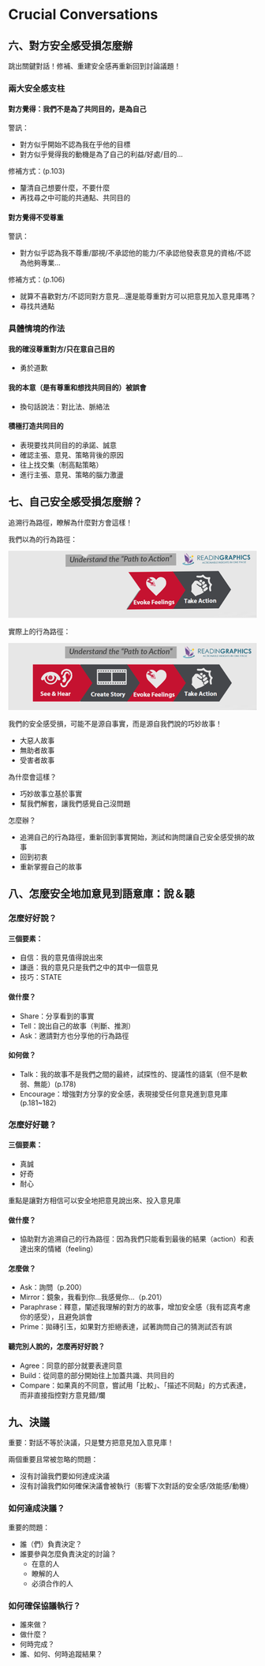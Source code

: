# Crucial Conversations



## 六、對方安全感受損怎麼辦

跳出關鍵對話！修補、重建安全感再重新回到討論議題！

### 兩大安全感支柱

#### 對方覺得：我們不是為了共同目的，是為自己

警訊：

- 對方似乎開始不認為我在乎他的目標
- 對方似乎覺得我的動機是為了自己的利益/好處/目的...

修補方式：(p.103)

- 釐清自己想要什麼，不要什麼
- 再找尋之中可能的共通點、共同目的 

#### 對方覺得不受尊重

警訊：

- 對方似乎認為我不尊重/鄙視/不承認他的能力/不承認他發表意見的資格/不認為他夠專業...

修補方式：(p.106)

- 就算不喜歡對方/不認同對方意見...還是能尊重對方可以把意見加入意見庫嗎？
- 尋找共通點

### 具體情境的作法

#### 我的確沒尊重對方/只在意自己目的

- 勇於道歉

#### 我的本意（是有尊重和想找共同目的）被誤會

- 換句話說法：對比法、脈絡法

#### 積極打造共同目的

- 表現要找共同目的的承諾、誠意
- 確認主張、意見、策略背後的原因
- 往上找交集（制高點策略）
- 進行主張、意見、策略的腦力激盪



## 七、自己安全感受損怎麼辦？

追溯行為路徑，瞭解為什麼對方會這樣！

我們以為的行為路徑：

![path-to-action-01](crucial-conversations/path-to-action-01.png)

實際上的行為路徑：

![path-to-action-02](crucial-conversations/path-to-action-02.png)

我們的安全感受損，可能不是源自事實，而是源自我們說的巧妙故事！

- 大惡人故事
- 無助者故事
- 受害者故事

為什麼會這樣？

- 巧妙故事立基於事實
- 幫我們解套，讓我們感覺自己沒問題

怎麼辦？

- 追溯自己的行為路徑，重新回到事實開始，測試和詢問讓自己安全感受損的故事
- 回到初衷
- 重新掌握自己的故事



## 八、怎麼安全地加意見到語意庫：說＆聽

### 怎麼好好說？

#### 三個要素：

- 自信：我的意見值得說出來
- 謙遜：我的意見只是我們之中的其中一個意見
- 技巧：STATE

#### 做什麼？

- Share：分享看到的事實
- Tell：說出自己的故事（判斷、推測）
- Ask：邀請對方也分享他的行為路徑

#### 如何做？

- Talk：我的故事不是我們之間的最終，試探性的、提議性的語氣（但不是軟弱、無能）(p.178)
- Encourage：增強對方分享的安全感，表現接受任何意見進到意見庫 (p.181~182)

### 怎麼好好聽？

#### 三個要素：

- 真誠
- 好奇
- 耐心

重點是讓對方相信可以安全地把意見說出來、投入意見庫

#### 做什麼？

- 協助對方追溯自己的行為路徑：因為我們只能看到最後的結果（action）和表達出來的情緒（feeling）

#### 怎麼做？

- Ask：詢問（p.200）
- Mirror：鏡象，我看到你...我感覺你...（p.201）
- Paraphrase：釋意，闡述我理解的對方的故事，增加安全感（我有認真考慮你的感受），且避免誤會
- Prime：拋磚引玉，如果對方拒絕表達，試著詢問自己的猜測試否有誤

#### 聽完別人說的，怎麼再好好說？

- Agree：同意的部分就要表達同意
- Build：從同意的部分開始往上加蓋共識、共同目的
- Compare：如果真的不同意，嘗試用「比較」、「描述不同點」的方式表達，而非直接指控對方意見錯/爛

## 九、決議

重要：對話不等於決議，只是雙方把意見加入意見庫！

兩個重要且常被忽略的問題：

- 沒有討論我們要如何達成決議
- 沒有討論我們如何確保決議會被執行（影響下次對話的安全感/效能感/動機）

### 如何達成決議？

重要的問題：

- 誰（們）負責決定？
- 誰要參與怎麼負責決定的討論？
  - 在意的人
  - 瞭解的人
  - 必須合作的人

### 如何確保協議執行？

- 誰來做？
- 做什麼？
- 何時完成？
- 誰、如何、何時追蹤結果？